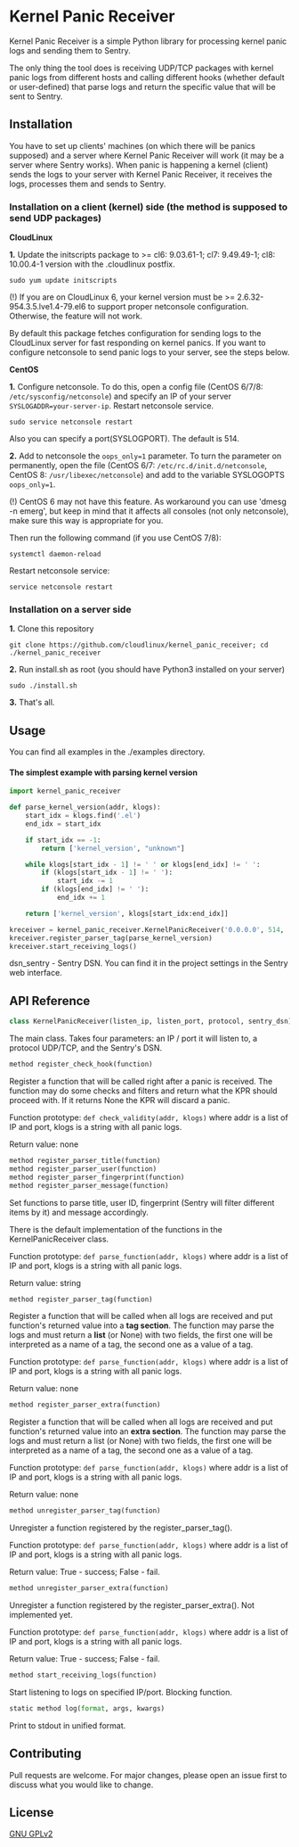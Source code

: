 # Kernel Panic Receiver

Kernel Panic Receiver is a simple Python library for processing kernel panic logs and sending them to Sentry.

The only thing the tool does is receiving UDP/TCP packages with kernel panic logs from different hosts and calling different hooks (whether default or user-defined) that parse logs and return the specific value that will be sent to Sentry.

## Installation

You have to set up clients' machines (on which there will be panics supposed) and a server where Kernel Panic Receiver will work (it may be a server where Sentry works). When panic is happening a kernel (client) sends the logs to your server with Kernel Panic Receiver, it receives the logs, processes them and sends to Sentry.

### Installation on a client (kernel) side (the method is supposed to send UDP packages)

**CloudLinux**

**1.** Update the initscripts package to >= cl6: 9.03.61-1; cl7: 9.49.49-1; cl8: 10.00.4-1 version with the .cloudlinux postfix. 
```
sudo yum update initscripts
```

(!) If you are on CloudLinux 6, your kernel version must be >= 2.6.32-954.3.5.lve1.4-79.el6 to support proper netconsole configuration. Otherwise, the feature will not work.

By default this package fetches configuration for sending logs to the CloudLinux server for fast responding on kernel panics. If you want to configure netconsole to send panic logs to your server, see the steps below.

**CentOS**

**1.** Configure netconsole. To do this, open a config file (CentOS 6/7/8: `/etc/sysconfig/netconsole`) and specify an IP of your server `SYSLOGADDR=your-server-ip`. Restart netconsole service.
```
sudo service netconsole restart
```
Also you can specify a port(SYSLOGPORT). The default is 514.

**2.** Add to netconsole the `oops_only=1` parameter. To turn the parameter on permanently, open the file (CentOS 6/7: `/etc/rc.d/init.d/netconsole`, CentOS 8: `/usr/libexec/netconsole`) and add to the variable SYSLOGOPTS `oops_only=1`.

(!) CentOS 6 may not have this feature. As workaround you can use 'dmesg -n emerg', but keep in mind that it affects all consoles (not only netconsole), make sure this way is appropriate for you.

Then run the following command (if you use CentOS 7/8):

```
systemctl daemon-reload
```

Restart netconsole service:
```
service netconsole restart
```

### Installation on a server side

**1.** Clone this repository
```
git clone https://github.com/cloudlinux/kernel_panic_receiver; cd ./kernel_panic_receiver
```
**2.** Run install.sh as root (you should have Python3 installed on your server)
```
sudo ./install.sh
```
**3.** That's all.

## Usage

You can find all examples in the ./examples directory.

#### The simplest example with parsing kernel version

```python
import kernel_panic_receiver

def parse_kernel_version(addr, klogs):
    start_idx = klogs.find('.el')
    end_idx = start_idx

    if start_idx == -1:
        return ['kernel_version', "unknown"]

    while klogs[start_idx - 1] != ' ' or klogs[end_idx] != ' ':
        if (klogs[start_idx - 1] != ' '):
            start_idx -= 1
        if (klogs[end_idx] != ' '):
            end_idx += 1

    return ['kernel_version', klogs[start_idx:end_idx]]

kreceiver = kernel_panic_receiver.KernelPanicReceiver('0.0.0.0', 514, 'UDP', 'https://dsn_sentry')
kreceiver.register_parser_tag(parse_kernel_version)
kreceiver.start_receiving_logs()

```

dsn_sentry - Sentry DSN. You can find it in the project settings in the Sentry web interface.

## API Reference
```python
class KernelPanicReceiver(listen_ip, listen_port, protocol, sentry_dsn):
```
The main class. Takes four parameters: an IP / port it will listen to, a protocol UDP/TCP, and the Sentry's DSN.

```python
method register_check_hook(function)
```

Register a function that will be called right after a panic is received. The function may do some checks and filters and return what the KPR should proceed with. If it returns None the KPR will discard a panic.

Function prototype: `def check_validity(addr, klogs)` where addr is a list of IP and port, klogs is a string with all panic logs.

Return value: none

```python
method register_parser_title(function)
method register_parser_user(function)
method register_parser_fingerprint(function)
method register_parser_message(function)
```

Set functions to parse title, user ID, fingerprint (Sentry will filter different items by it) and message accordingly.

There is the default implementation of the functions in the KernelPanicReceiver class.

Function prototype: `def parse_function(addr, klogs)` where addr is a list of IP and port, klogs is a string with all panic logs.

Return value: string

```python
method register_parser_tag(function)
```
Register a function that will be called when all logs are received and put function's returned value into a **tag section**. The function may parse the logs and must return a **list** (or None) with two fields, the first one will be interpreted as a name of a tag, the second one as a value of a tag.

Function prototype: `def parse_function(addr, klogs)` where addr is a list of IP and port, klogs is a string with all panic logs.

Return value: none

```python
method register_parser_extra(function)
```
Register a function that will be called when all logs are received and put function's returned value into an **extra section**. The function may parse the logs and must return a list (or None) with two fields, the first one will be interpreted as a name of a tag, the second one as a value of a tag.

Function prototype: `def parse_function(addr, klogs)` where addr is a list of IP and port, klogs is a string with all panic logs.

Return value: none

```python
method unregister_parser_tag(function)
```
Unregister a function registered by the register_parser_tag().

Function prototype: `def parse_function(addr, klogs)` where addr is a list of IP and port, klogs is a string with all panic logs.

Return value: True - success; False - fail.

```python
method unregister_parser_extra(function)
```
Unregister a function registered by the register_parser_extra(). Not implemented yet.

Function prototype: `def parse_function(addr, klogs)` where addr is a list of IP and port, klogs is a string with all panic logs.

Return value: True - success; False - fail.

```python
method start_receiving_logs(function)
```
Start listening to logs on specified IP/port. Blocking function.

```python
static method log(format, args, kwargs)
```

Print to stdout in unified format.

## Contributing
Pull requests are welcome. For major changes, please open an issue first to discuss what you would like to change.

## License
[GNU GPLv2](https://choosealicense.com/licenses/gpl-2.0/)

